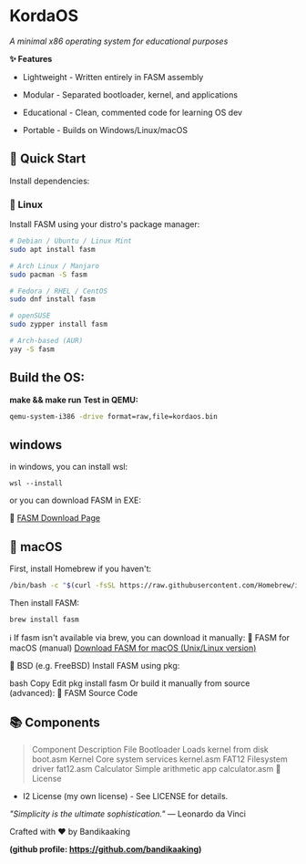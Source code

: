 # KordaOS
_A minimal x86 operating system for educational purposes_

**✨ Features**
- Lightweight - Written entirely in FASM assembly

- Modular - Separated bootloader, kernel, and applications

- Educational - Clean, commented code for learning OS dev

- Portable - Builds on Windows/Linux/macOS


## 🚀 Quick Start
Install dependencies:

### 🐧 Linux

Install FASM using your distro's package manager:

```bash
# Debian / Ubuntu / Linux Mint
sudo apt install fasm
```
```bash
# Arch Linux / Manjaro
sudo pacman -S fasm
```
```bash
# Fedora / RHEL / CentOS
sudo dnf install fasm
```
```bash
# openSUSE
sudo zypper install fasm
```
```bash
# Arch-based (AUR)
yay -S fasm
```
## Build the OS:

**make && make run**
**Test in QEMU:**

```bash
qemu-system-i386 -drive format=raw,file=kordaos.bin
```

## windows

in windows, you can install wsl:

```terminal
wsl --install
```

or you can download FASM in EXE:


📎 [FASM Download Page](https://flatassembler.net/download.php)

## 🍎 macOS
First, install Homebrew if you haven't:
```bash
/bin/bash -c "$(curl -fsSL https://raw.githubusercontent.com/Homebrew/install/HEAD/install.sh)"
```
Then install FASM:

```bash
brew install fasm
```
ℹ️ If fasm isn't available via brew, you can download it manually:
📎 FASM for macOS (manual)
[Download FASM for macOS (Unix/Linux version)](https://flatassembler.net/fasm-1.73.30.tgz)


🐚 BSD (e.g. FreeBSD)
Install FASM using pkg:

bash
Copy
Edit
pkg install fasm
Or build it manually from source (advanced):
📎 FASM Source Code



## 📚 Components
>Component	Description	File
>Bootloader	Loads kernel from disk	boot.asm
>Kernel	Core system services	kernel.asm
>FAT12	Filesystem driver	fat12.asm
>Calculator	Simple arithmetic app	calculator.asm
>📜 License
- I2 License (my own license) - See LICENSE for details.

*"Simplicity is the ultimate sophistication."*
— Leonardo da Vinci

Crafted with ♥ by Bandikaaking

**(github profile: https://github.com/bandikaaking)**
